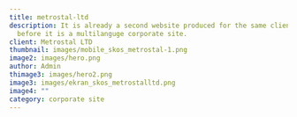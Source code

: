 ```yaml
---
title: metrostal-ltd
description: It is already a second website produced for the same client, as
  before it is a multilanguge corporate site.
client: Metrostal LTD
thumbnail: images/mobile_skos_metrostal-1.png
image2: images/hero.png
author: Admin
thimage3: images/hero2.png
image3: images/ekran_skos_metrostalltd.png
image4: ""
category: corporate site
---
```

